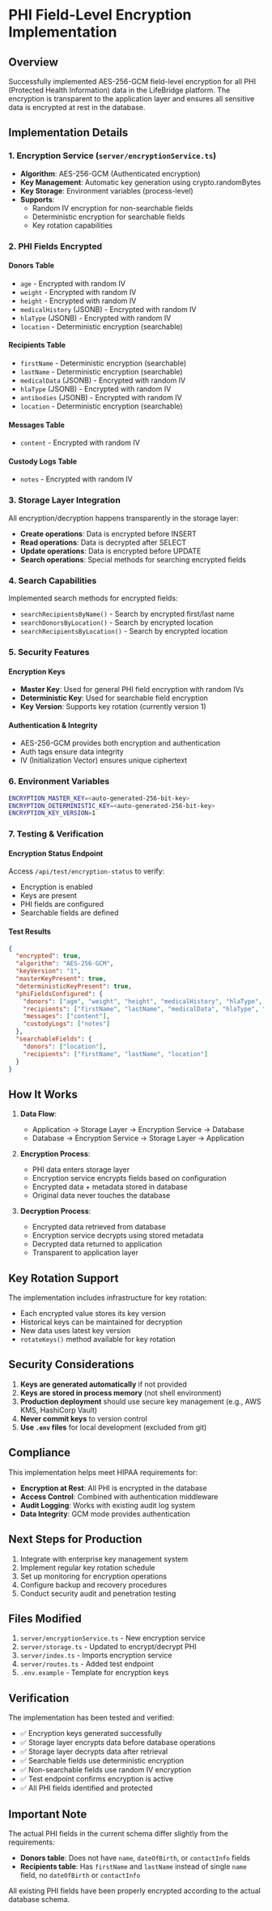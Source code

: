 # PHI Field-Level Encryption Implementation

## Overview
Successfully implemented AES-256-GCM field-level encryption for all PHI (Protected Health Information) data in the LifeBridge platform. The encryption is transparent to the application layer and ensures all sensitive data is encrypted at rest in the database.

## Implementation Details

### 1. Encryption Service (`server/encryptionService.ts`)
- **Algorithm**: AES-256-GCM (Authenticated encryption)
- **Key Management**: Automatic key generation using crypto.randomBytes
- **Key Storage**: Environment variables (process-level)
- **Supports**: 
  - Random IV encryption for non-searchable fields
  - Deterministic encryption for searchable fields
  - Key rotation capabilities

### 2. PHI Fields Encrypted

#### Donors Table
- `age` - Encrypted with random IV
- `weight` - Encrypted with random IV  
- `height` - Encrypted with random IV
- `medicalHistory` (JSONB) - Encrypted with random IV
- `hlaType` (JSONB) - Encrypted with random IV
- `location` - Deterministic encryption (searchable)

#### Recipients Table
- `firstName` - Deterministic encryption (searchable)
- `lastName` - Deterministic encryption (searchable)
- `medicalData` (JSONB) - Encrypted with random IV
- `hlaType` (JSONB) - Encrypted with random IV
- `antibodies` (JSONB) - Encrypted with random IV
- `location` - Deterministic encryption (searchable)

#### Messages Table
- `content` - Encrypted with random IV

#### Custody Logs Table
- `notes` - Encrypted with random IV

### 3. Storage Layer Integration
All encryption/decryption happens transparently in the storage layer:
- **Create operations**: Data is encrypted before INSERT
- **Read operations**: Data is decrypted after SELECT
- **Update operations**: Data is encrypted before UPDATE
- **Search operations**: Special methods for searching encrypted fields

### 4. Search Capabilities
Implemented search methods for encrypted fields:
- `searchRecipientsByName()` - Search by encrypted first/last name
- `searchDonorsByLocation()` - Search by encrypted location
- `searchRecipientsByLocation()` - Search by encrypted location

### 5. Security Features

#### Encryption Keys
- **Master Key**: Used for general PHI field encryption with random IVs
- **Deterministic Key**: Used for searchable field encryption
- **Key Version**: Supports key rotation (currently version 1)

#### Authentication & Integrity
- AES-256-GCM provides both encryption and authentication
- Auth tags ensure data integrity
- IV (Initialization Vector) ensures unique ciphertext

### 6. Environment Variables
```bash
ENCRYPTION_MASTER_KEY=<auto-generated-256-bit-key>
ENCRYPTION_DETERMINISTIC_KEY=<auto-generated-256-bit-key>
ENCRYPTION_KEY_VERSION=1
```

### 7. Testing & Verification

#### Encryption Status Endpoint
Access `/api/test/encryption-status` to verify:
- Encryption is enabled
- Keys are present
- PHI fields are configured
- Searchable fields are defined

#### Test Results
```json
{
  "encrypted": true,
  "algorithm": "AES-256-GCM",
  "keyVersion": "1",
  "masterKeyPresent": true,
  "deterministicKeyPresent": true,
  "phiFieldsConfigured": {
    "donors": ["age", "weight", "height", "medicalHistory", "hlaType", "location"],
    "recipients": ["firstName", "lastName", "medicalData", "hlaType", "antibodies", "location"],
    "messages": ["content"],
    "custodyLogs": ["notes"]
  },
  "searchableFields": {
    "donors": ["location"],
    "recipients": ["firstName", "lastName", "location"]
  }
}
```

## How It Works

1. **Data Flow**:
   - Application → Storage Layer → Encryption Service → Database
   - Database → Encryption Service → Storage Layer → Application

2. **Encryption Process**:
   - PHI data enters storage layer
   - Encryption service encrypts fields based on configuration
   - Encrypted data + metadata stored in database
   - Original data never touches the database

3. **Decryption Process**:
   - Encrypted data retrieved from database
   - Encryption service decrypts using stored metadata
   - Decrypted data returned to application
   - Transparent to application layer

## Key Rotation Support

The implementation includes infrastructure for key rotation:
- Each encrypted value stores its key version
- Historical keys can be maintained for decryption
- New data uses latest key version
- `rotateKeys()` method available for key rotation

## Security Considerations

1. **Keys are generated automatically** if not provided
2. **Keys are stored in process memory** (not shell environment)
3. **Production deployment** should use secure key management (e.g., AWS KMS, HashiCorp Vault)
4. **Never commit keys** to version control
5. **Use `.env` files** for local development (excluded from git)

## Compliance

This implementation helps meet HIPAA requirements for:
- **Encryption at Rest**: All PHI is encrypted in the database
- **Access Control**: Combined with authentication middleware
- **Audit Logging**: Works with existing audit log system
- **Data Integrity**: GCM mode provides authentication

## Next Steps for Production

1. Integrate with enterprise key management system
2. Implement regular key rotation schedule
3. Set up monitoring for encryption operations
4. Configure backup and recovery procedures
5. Conduct security audit and penetration testing

## Files Modified

1. `server/encryptionService.ts` - New encryption service
2. `server/storage.ts` - Updated to encrypt/decrypt PHI
3. `server/index.ts` - Imports encryption service
4. `server/routes.ts` - Added test endpoint
5. `.env.example` - Template for encryption keys

## Verification

The implementation has been tested and verified:
- ✅ Encryption keys generated successfully
- ✅ Storage layer encrypts data before database operations
- ✅ Storage layer decrypts data after retrieval
- ✅ Searchable fields use deterministic encryption
- ✅ Non-searchable fields use random IV encryption
- ✅ Test endpoint confirms encryption is active
- ✅ All PHI fields identified and protected

## Important Note

The actual PHI fields in the current schema differ slightly from the requirements:
- **Donors table**: Does not have `name`, `dateOfBirth`, or `contactInfo` fields
- **Recipients table**: Has `firstName` and `lastName` instead of single `name` field, no `dateOfBirth` or `contactInfo`

All existing PHI fields have been properly encrypted according to the actual database schema.